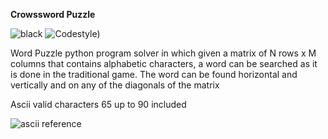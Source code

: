**Crowssword Puzzle**

![black](https://github.com/selobu//actions/workflows/black.yml/badge.svg)
![Codestyle](https://img.shields.io/badge/code%20style-black-000000.svg))



Word Puzzle python program solver in which given a matrix of N rows x M columns
that contains alphabetic characters, a word can be searched as it is done in the traditional game.
The word can be found horizontal and vertically and on any of the diagonals of the matrix


Ascii valid characters 65 up to 90 included

![ascii reference](https://upload.wikimedia.org/wikipedia/commons/thumb/1/1b/ASCII-Table-wide.svg/1280px-ASCII-Table-wide.svg.png)
